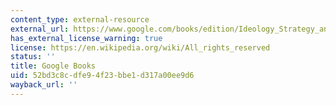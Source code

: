 ```yaml
---
content_type: external-resource
external_url: https://www.google.com/books/edition/Ideology_Strategy_and_Party_Change/I63z5nm0f94C?hl=en&gbpv=1
has_external_license_warning: true
license: https://en.wikipedia.org/wiki/All_rights_reserved
status: ''
title: Google Books
uid: 52bd3c8c-dfe9-4f23-bbe1-d317a00ee9d6
wayback_url: ''
---
```

